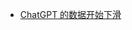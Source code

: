 - [ChatGPT 的数据开始下滑](https://hackernews-insight.vercel.app/keyword-analysis#:~:text=2023%2D05%2D01-,how%20many%20times%20is%20ChatGPT%20mentioned%3F,-ChatGPT%E8%A2%AB%E6%8F%90%E5%88%B0)